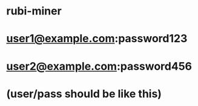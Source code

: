 # rubi-miner
# user1@example.com:password123
# user2@example.com:password456
# (user/pass should be like this)
